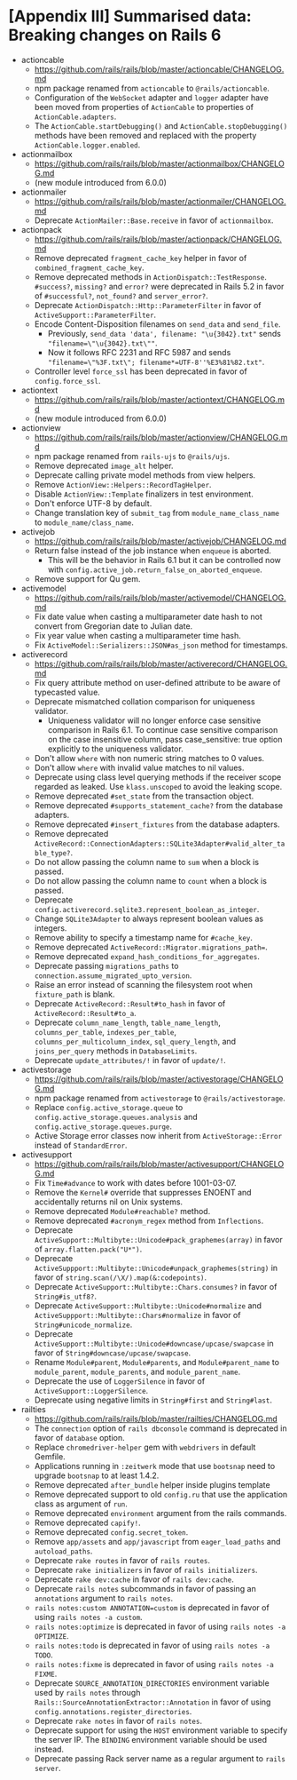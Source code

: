 # [Appendix III] Summarised data: Breaking changes on Rails 6
- actioncable
    - https://github.com/rails/rails/blob/master/actioncable/CHANGELOG.md
    - npm package renamed from `actioncable` to `@rails/actioncable`.
    - Configuration of the `WebSocket` adapter and `logger` adapter have been moved from properties of `ActionCable` to properties of `ActionCable.adapters`.
    - The `ActionCable.startDebugging()` and `ActionCable.stopDebugging()` methods have been removed and replaced with the property `ActionCable.logger.enabled`.
- actionmailbox
    - https://github.com/rails/rails/blob/master/actionmailbox/CHANGELOG.md
    - (new module introduced from 6.0.0)
- actionmailer
    - https://github.com/rails/rails/blob/master/actionmailer/CHANGELOG.md
    - Deprecate `ActionMailer::Base.receive` in favor of `actionmailbox`.
- actionpack
    - https://github.com/rails/rails/blob/master/actionpack/CHANGELOG.md
    - Remove deprecated `fragment_cache_key` helper in favor of `combined_fragment_cache_key`.
    - Remove deprecated methods in `ActionDispatch::TestResponse`.
      `#success?`, `missing?` and `error?` were deprecated in Rails 5.2 in favor of `#successful?`, `not_found?` and `server_error?`.
    - Deprecate `ActionDispatch::Http::ParameterFilter` in favor of `ActiveSupport::ParameterFilter`.
    - Encode Content-Disposition filenames on `send_data` and `send_file`.
        - Previously, `send_data 'data', filename: "\u{3042}.txt"` sends `"filename=\"\u{3042}.txt\""`.
        - Now it follows RFC 2231 and RFC 5987 and sends `"filename=\"%3F.txt\"; filename*=UTF-8''%E3%81%82.txt"`.
    - Controller level `force_ssl` has been deprecated in favor of `config.force_ssl`.
- actiontext
    - https://github.com/rails/rails/blob/master/actiontext/CHANGELOG.md
    - (new module introduced from 6.0.0)
- actionview
    - https://github.com/rails/rails/blob/master/actionview/CHANGELOG.md
    - npm package renamed from `rails-ujs` to `@rails/ujs`.
    - Remove deprecated `image_alt` helper.
    - Deprecate calling private model methods from view helpers.
    - Remove `ActionView::Helpers::RecordTagHelper`.
    - Disable `ActionView::Template` finalizers in test environment.
    - Don't enforce UTF-8 by default.
    - Change translation key of `submit_tag` from `module_name_class_name` to `module_name/class_name`.
- activejob
    - https://github.com/rails/rails/blob/master/activejob/CHANGELOG.md
    - Return false instead of the job instance when `enqueue` is aborted.
        - This will be the behavior in Rails 6.1 but it can be controlled now with `config.active_job.return_false_on_aborted_enqueue`.
    - Remove support for Qu gem.
- activemodel
    - https://github.com/rails/rails/blob/master/activemodel/CHANGELOG.md
    - Fix date value when casting a multiparameter date hash to not convert from Gregorian date to Julian date.
    - Fix year value when casting a multiparameter time hash.
    - Fix `ActiveModel::Serializers::JSON#as_json` method for timestamps.
- activerecord
    - https://github.com/rails/rails/blob/master/activerecord/CHANGELOG.md
    - Fix query attribute method on user-defined attribute to be aware of typecasted value.
    - Deprecate mismatched collation comparison for uniqueness validator.
        - Uniqueness validator will no longer enforce case sensitive comparison in Rails 6.1. To continue case sensitive comparison on the case insensitive column, pass case_sensitive: true option explicitly to the uniqueness validator.
    - Don't allow `where` with non numeric string matches to 0 values.
    - Don't allow `where` with invalid value matches to nil values.
    - Deprecate using class level querying methods if the receiver scope regarded as leaked. Use `klass.unscoped` to avoid the leaking scope.
    - Remove deprecated `#set_state` from the transaction object.
    - Remove deprecated `#supports_statement_cache?` from the database adapters.
    - Remove deprecated `#insert_fixtures` from the database adapters.
    - Remove deprecated `ActiveRecord::ConnectionAdapters::SQLite3Adapter#valid_alter_table_type?`.
    - Do not allow passing the column name to `sum` when a block is passed.
    - Do not allow passing the column name to `count` when a block is passed.
    - Deprecate `config.activerecord.sqlite3.represent_boolean_as_integer`.
    - Change `SQLite3Adapter` to always represent boolean values as integers.
    - Remove ability to specify a timestamp name for `#cache_key`.
    - Remove deprecated `ActiveRecord::Migrator.migrations_path=`.
    - Remove deprecated `expand_hash_conditions_for_aggregates`.
    - Deprecate passing `migrations_paths` to `connection.assume_migrated_upto_version`.
    - Raise an error instead of scanning the filesystem root when `fixture_path` is blank.
    - Deprecate `ActiveRecord::Result#to_hash` in favor of `ActiveRecord::Result#to_a`.
    - Deprecate `column_name_length`, `table_name_length`, `columns_per_table`, `indexes_per_table`, `columns_per_multicolumn_index`, `sql_query_length`, and `joins_per_query` methods in `DatabaseLimits`.
    - Deprecate `update_attributes/!` in favor of `update/!`.
- activestorage
    - https://github.com/rails/rails/blob/master/activestorage/CHANGELOG.md
    - npm package renamed from `activestorage` to `@rails/activestorage`.
    - Replace `config.active_storage.queue` to `config.active_storage.queues.analysis` and `config.active_storage.queues.purge`.
    - Active Storage error classes now inherit from `ActiveStorage::Error` instead of `StandardError`.
- activesupport
    - https://github.com/rails/rails/blob/master/activesupport/CHANGELOG.md
    - Fix `Time#advance` to work with dates before 1001-03-07.
    - Remove the `Kernel#` override that suppresses ENOENT and accidentally returns nil on Unix systems.
    - Remove deprecated `Module#reachable?` method.
    - Remove deprecated `#acronym_regex` method from `Inflections`.
    - Deprecate `ActiveSupport::Multibyte::Unicode#pack_graphemes(array)` in favor of `array.flatten.pack("U*")`.
    - Deprecate `ActiveSuppport::Multibyte::Unicode#unpack_graphemes(string)` in favor of `string.scan(/\X/).map(&:codepoints)`.
    - Deprecate `ActiveSupport::Multibyte::Chars.consumes?` in favor of `String#is_utf8?`.
    - Deprecate `ActiveSupport::Multibyte::Unicode#normalize` and `ActiveSuppport::Multibyte::Chars#normalize` in favor of `String#unicode_normalize`.
    - Deprecate `ActiveSupport::Multibyte::Unicode#downcase/upcase/swapcase` in favor of `String#downcase/upcase/swapcase`.
    - Rename `Module#parent`, `Module#parents`, and `Module#parent_name` to `module_parent`, `module_parents`, and `module_parent_name`.
    - Deprecate the use of `LoggerSilence` in favor of `ActiveSupport::LoggerSilence`.
    - Deprecate using negative limits in `String#first` and `String#last`.
- railties
    - https://github.com/rails/rails/blob/master/railties/CHANGELOG.md
    - The `connection` option of `rails dbconsole` command is deprecated in favor of `database` option.
    - Replace `chromedriver-helper` gem with `webdrivers` in default Gemfile.
    - Applications running in `:zeitwerk` mode that use `bootsnap` need to upgrade `bootsnap` to at least 1.4.2.
    - Remove deprecated `after_bundle` helper inside plugins template
    - Remove deprecated support to old `config.ru` that use the application class as argument of `run`.
    - Remove deprecated `environment` argument from the rails commands.
    - Remove deprecated `capify!`.
    - Remove deprecated `config.secret_token`.
    - Remove `app/assets` and `app/javascript` from `eager_load_paths` and `autoload_paths`.
    - Deprecate `rake routes` in favor of `rails routes`.
    - Deprecate `rake initializers` in favor of `rails initializers`.
    - Deprecate `rake dev:cache` in favor of `rails dev:cache`.
    - Deprecate `rails notes` subcommands in favor of passing an `annotations` argument to `rails notes`.
    - `rails notes:custom ANNOTATION=custom` is deprecated in favor of using `rails notes -a custom`.
    - `rails notes:optimize` is deprecated in favor of using `rails notes -a OPTIMIZE`.
    - `rails notes:todo` is deprecated in favor of using `rails notes -a TODO`.
    - `rails notes:fixme` is deprecated in favor of using `rails notes -a FIXME`.
    - Deprecate `SOURCE_ANNOTATION_DIRECTORIES` environment variable used by `rails notes` through `Rails::SourceAnnotationExtractor::Annotation` in favor of using `config.annotations.register_directories`.
    - Deprecate `rake notes` in favor of `rails notes`.
    - Deprecate support for using the `HOST` environment variable to specify the server IP. The `BINDING` environment variable should be used instead.
    - Deprecate passing Rack server name as a regular argument to `rails server`.
